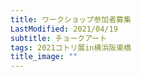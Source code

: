```yaml
---
title: ワークショップ参加者募集
LastModified: 2021/04/19
subtitle: チョークアート
tags: 2021コトリ展in横浜阪東橋
title_image: ""
---
```

